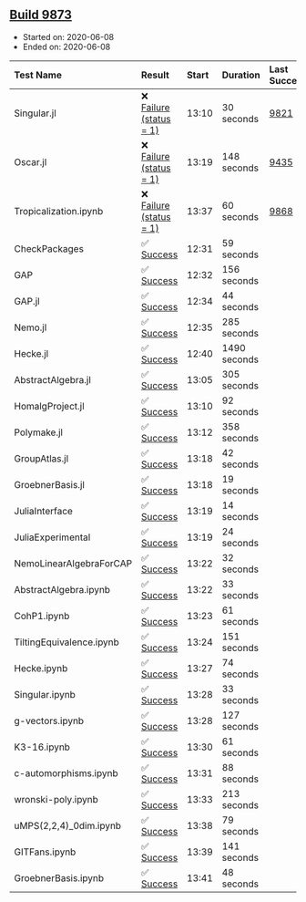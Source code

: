 ## [Build 9873](https://oscarci.mathematik.uni-kl.de/job/oscar/9873/)

* Started on: 2020-06-08
* Ended on: 2020-06-08

| Test Name    | Result | Start | Duration | Last Success | First Failure |
|:-------------|:-------|:------|:---------|:-------------|:--------------|
| Singular.jl | ❌ [Failure (status = 1)](https://oscarci.mathematik.uni-kl.de/job/oscar/9873/artifact/logs/build-9873/Singular.jl.log) | 13:10 | 30 seconds | [9821](https://oscarci.mathematik.uni-kl.de/job/oscar/9821/) | [9822](https://oscarci.mathematik.uni-kl.de/job/oscar/9822/) |
| Oscar.jl | ❌ [Failure (status = 1)](https://oscarci.mathematik.uni-kl.de/job/oscar/9873/artifact/logs/build-9873/Oscar.jl.log) | 13:19 | 148 seconds | [9435](https://oscarci.mathematik.uni-kl.de/job/oscar/9435/) | [9436](https://oscarci.mathematik.uni-kl.de/job/oscar/9436/) |
| Tropicalization.ipynb | ❌ [Failure (status = 1)](https://oscarci.mathematik.uni-kl.de/job/oscar/9873/artifact/logs/build-9873/Tropicalization.ipynb.log) | 13:37 | 60 seconds | [9868](https://oscarci.mathematik.uni-kl.de/job/oscar/9868/) | [9869](https://oscarci.mathematik.uni-kl.de/job/oscar/9869/) |
| CheckPackages | ✅ [Success](https://oscarci.mathematik.uni-kl.de/job/oscar/9873/artifact/logs/build-9873/CheckPackages.log) | 12:31 | 59 seconds |  |  |
| GAP | ✅ [Success](https://oscarci.mathematik.uni-kl.de/job/oscar/9873/artifact/logs/build-9873/GAP.log) | 12:32 | 156 seconds |  |  |
| GAP.jl | ✅ [Success](https://oscarci.mathematik.uni-kl.de/job/oscar/9873/artifact/logs/build-9873/GAP.jl.log) | 12:34 | 44 seconds |  |  |
| Nemo.jl | ✅ [Success](https://oscarci.mathematik.uni-kl.de/job/oscar/9873/artifact/logs/build-9873/Nemo.jl.log) | 12:35 | 285 seconds |  |  |
| Hecke.jl | ✅ [Success](https://oscarci.mathematik.uni-kl.de/job/oscar/9873/artifact/logs/build-9873/Hecke.jl.log) | 12:40 | 1490 seconds |  |  |
| AbstractAlgebra.jl | ✅ [Success](https://oscarci.mathematik.uni-kl.de/job/oscar/9873/artifact/logs/build-9873/AbstractAlgebra.jl.log) | 13:05 | 305 seconds |  |  |
| HomalgProject.jl | ✅ [Success](https://oscarci.mathematik.uni-kl.de/job/oscar/9873/artifact/logs/build-9873/HomalgProject.jl.log) | 13:10 | 92 seconds |  |  |
| Polymake.jl | ✅ [Success](https://oscarci.mathematik.uni-kl.de/job/oscar/9873/artifact/logs/build-9873/Polymake.jl.log) | 13:12 | 358 seconds |  |  |
| GroupAtlas.jl | ✅ [Success](https://oscarci.mathematik.uni-kl.de/job/oscar/9873/artifact/logs/build-9873/GroupAtlas.jl.log) | 13:18 | 42 seconds |  |  |
| GroebnerBasis.jl | ✅ [Success](https://oscarci.mathematik.uni-kl.de/job/oscar/9873/artifact/logs/build-9873/GroebnerBasis.jl.log) | 13:18 | 19 seconds |  |  |
| JuliaInterface | ✅ [Success](https://oscarci.mathematik.uni-kl.de/job/oscar/9873/artifact/logs/build-9873/JuliaInterface.log) | 13:19 | 14 seconds |  |  |
| JuliaExperimental | ✅ [Success](https://oscarci.mathematik.uni-kl.de/job/oscar/9873/artifact/logs/build-9873/JuliaExperimental.log) | 13:19 | 24 seconds |  |  |
| NemoLinearAlgebraForCAP | ✅ [Success](https://oscarci.mathematik.uni-kl.de/job/oscar/9873/artifact/logs/build-9873/NemoLinearAlgebraForCAP.log) | 13:22 | 32 seconds |  |  |
| AbstractAlgebra.ipynb | ✅ [Success](https://oscarci.mathematik.uni-kl.de/job/oscar/9873/artifact/logs/build-9873/AbstractAlgebra.ipynb.log) | 13:22 | 33 seconds |  |  |
| CohP1.ipynb | ✅ [Success](https://oscarci.mathematik.uni-kl.de/job/oscar/9873/artifact/logs/build-9873/CohP1.ipynb.log) | 13:23 | 61 seconds |  |  |
| TiltingEquivalence.ipynb | ✅ [Success](https://oscarci.mathematik.uni-kl.de/job/oscar/9873/artifact/logs/build-9873/TiltingEquivalence.ipynb.log) | 13:24 | 151 seconds |  |  |
| Hecke.ipynb | ✅ [Success](https://oscarci.mathematik.uni-kl.de/job/oscar/9873/artifact/logs/build-9873/Hecke.ipynb.log) | 13:27 | 74 seconds |  |  |
| Singular.ipynb | ✅ [Success](https://oscarci.mathematik.uni-kl.de/job/oscar/9873/artifact/logs/build-9873/Singular.ipynb.log) | 13:28 | 33 seconds |  |  |
| g-vectors.ipynb | ✅ [Success](https://oscarci.mathematik.uni-kl.de/job/oscar/9873/artifact/logs/build-9873/g-vectors.ipynb.log) | 13:28 | 127 seconds |  |  |
| K3-16.ipynb | ✅ [Success](https://oscarci.mathematik.uni-kl.de/job/oscar/9873/artifact/logs/build-9873/K3-16.ipynb.log) | 13:30 | 61 seconds |  |  |
| c-automorphisms.ipynb | ✅ [Success](https://oscarci.mathematik.uni-kl.de/job/oscar/9873/artifact/logs/build-9873/c-automorphisms.ipynb.log) | 13:31 | 88 seconds |  |  |
| wronski-poly.ipynb | ✅ [Success](https://oscarci.mathematik.uni-kl.de/job/oscar/9873/artifact/logs/build-9873/wronski-poly.ipynb.log) | 13:33 | 213 seconds |  |  |
| uMPS(2,2,4)_0dim.ipynb | ✅ [Success](https://oscarci.mathematik.uni-kl.de/job/oscar/9873/artifact/logs/build-9873/uMPS-2-2-4-_0dim.ipynb.log) | 13:38 | 79 seconds |  |  |
| GITFans.ipynb | ✅ [Success](https://oscarci.mathematik.uni-kl.de/job/oscar/9873/artifact/logs/build-9873/GITFans.ipynb.log) | 13:39 | 141 seconds |  |  |
| GroebnerBasis.ipynb | ✅ [Success](https://oscarci.mathematik.uni-kl.de/job/oscar/9873/artifact/logs/build-9873/GroebnerBasis.ipynb.log) | 13:41 | 48 seconds |  |  |
